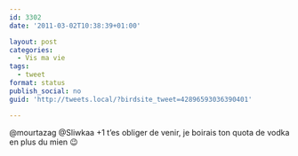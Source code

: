 ```yaml
---
id: 3302
date: '2011-03-02T10:38:39+01:00'

layout: post
categories:
  - Vis ma vie
tags:
  - tweet
format: status
publish_social: no
guid: 'http://tweets.local/?birdsite_tweet=42896593036390401'

---
```


@mourtazag @Sliwkaa +1 t’es obliger de venir, je boirais ton quota de vodka en plus du mien 😉